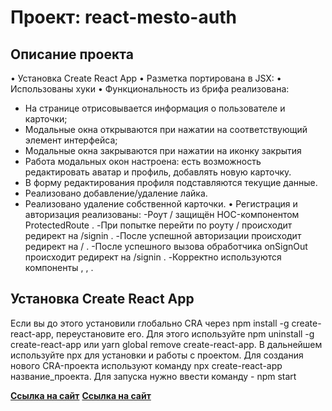 # Проект: react-mesto-auth

## Описание проекта
• Установка Create React App
• Разметка портирована в JSX:
• Использованы хуки
• Функциональность из брифа реализована:
- На странице отрисовывается информация о пользователе и карточки;
- Модальные окна открываются при нажатии на соответствующий элемент интерфейса;
- Модальные окна закрываются при нажатии на иконку закрытия
- Работа модальных окон настроена: есть возможность редактировать аватар и профиль, добавлять новую
карточку.
- В форму редактирования профиля подставляются текущие данные.
- Реализовано добавление/удаление лайка.
- Реализовано удаление собственной карточки.
• Регистрация и авторизация реализованы:
-Роут / защищён HOC-компонентом ProtectedRoute .
-При попытке перейти по роуту / происходит редирект на /signin .
-После успешной авторизации происходит редирект на / .
-После успешного вызова обработчика onSignOut происходит редирект на /signin .
-Корректно используются компоненты <Switch /> , <Route /> , <Redirect /> .


## Установка Create React App
Если вы до этого установили глобально CRA через npm install -g create-react-app, переустановите его. Для этого используйте npm uninstall -g create-react-app или yarn global remove create-react-app. В дальнейшем используйте npx для установки и работы с проектом.
Для создания нового CRA-проекта используют команду npx create-react-app название_проекта.
Для запуска нужно ввести команду - npm start

[**Ссылка на сайт**](https://anniefarafonova.github.io/react-mesto-auth/)
[**Ссылка на сайт**](https://anniefarafonova.github.io/react-mesto-auth)

